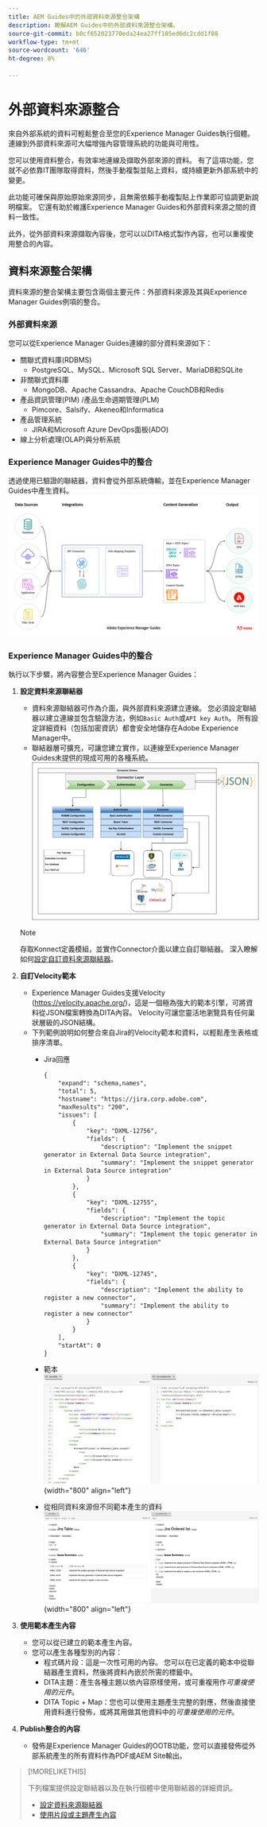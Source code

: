 ```yaml
---
title: AEM Guides中的外部資料來源整合架構
description: 瞭解AEM Guides中的外部資料來源整合架構。
source-git-commit: b0cf652023770eda24ea27ff105ed6dc2cdd1f08
workflow-type: tm+mt
source-wordcount: '646'
ht-degree: 0%

---
```


# 外部資料來源整合

來自外部系統的資料可輕鬆整合至您的Experience Manager Guides執行個體。 連線到外部資料來源可大幅增強內容管理系統的功能與可用性。


您可以使用資料整合，有效率地連線及擷取外部來源的資料。 有了這項功能，您就不必依靠IT團隊取得資料，然後手動複製並貼上資料，或持續更新外部系統中的變更。

此功能可確保與原始原始來源同步，且無需依賴手動複製貼上作業即可協調更新說明檔案。 它還有助於維護Experience Manager Guides和外部資料來源之間的資料一致性。

此外，從外部資料來源擷取內容後，您可以以DITA格式製作內容，也可以重複使用整合的內容。


## 資料來源整合架構

資料來源的整合架構主要包含兩個主要元件：外部資料來源及其與Experience Manager Guides例項的整合。

### 外部資料來源

您可以從Experience Manager Guides連線的部分資料來源如下：

- 關聯式資料庫(RDBMS)
   - PostgreSQL、MySQL、Microsoft SQL Server、MariaDB和SQLite
- 非關聯式資料庫
   - MongoDB、Apache Cassandra、Apache CouchDB和Redis
- 產品資訊管理(PIM) /產品生命週期管理(PLM)
   - Pimcore、Salsify、Akeneo和Informatica
- 產品管理系統
   - JIRA和Microsoft Azure DevOps面板(ADO)
- 線上分析處理(OLAP)與分析系統

### Experience Manager Guides中的整合



透過使用已驗證的聯結器，資料會從外部系統傳輸，並在Experience Manager Guides中產生資料。
![架構](assets/konnect-architecture.png)


### Experience Manager Guides中的整合

執行以下步驟，將內容整合至Experience Manager Guides：

1. **設定資料來源聯結器**
   - 資料來源聯結器可作為介面，與外部資料來源建立連線。 您必須設定聯結器以建立連線並包含驗證方法，例如`Basic Auth`或`API key Auth`。 所有設定詳細資料（包括加密資訊）都會安全地儲存在Adobe Experience Manager中。
   - 聯結器層可擴充，可讓您建立實作，以連線至Experience Manager Guides未提供的現成可用的各種系統。
     ![聯結器層](assets/data-source-connector-layer.jpg)
   >[!NOTE]
   >
   > 存取Konnect定義模組，並實作Connector介面以建立自訂聯結器。 深入瞭解如何[設定自訂資料來源聯結器](./conf-custom-data-source-connector.md)。

1. **自訂Velocity範本**

   - Experience Manager Guides支援Velocity (https://velocity.apache.org/)，這是一個極為強大的範本引擎，可將資料從JSON檔案轉換為DITA內容。 Velocity可讓您靈活地瀏覽具有任何巢狀層級的JSON結構。
   - 下列範例說明如何整合來自Jira的Velocity範本和資料，以輕鬆產生表格或排序清單。
      - Jira回應

        ```
        {
            "expand": "schema,names",
            "total": 5,
            "hostname": "https://jira.corp.adobe.com",
            "maxResults": "200",
            "issues": [
                {
                    "key": "DXML-12756",
                    "fields": {
                        "description": "Implement the snippet generator in External Data Source integration",
                        "summary": "Implement the snippet generator in External Data Source integration"
                    }
                },
                {
                    "key": "DXML-12755",
                    "fields": {
                        "description": "Implement the topic generator in External Data Source integration",
                        "summary": "Implement the topic generator in External Data Source integration"
                    }
                },
                {
                    "key": "DXML-12745",
                    "fields": {
                        "description": "Implement the ability to register a new connector",
                        "summary": "Implement the ability to register a new connector"
                    }
                }
            ],
            "startAt": 0
        }
        ```

      - 範本
        ![範本化引擎](assets/data-source-TemplatingEngine.png){width="800" align="left"}
      - 從相同資料來源但不同範本產生的資料
        ![已產生資料](assets/data-source-templates-topics.png){width="800" align="left"}

1. **使用範本產生內容**
   - 您可以從已建立的範本產生內容。
   - 您可以產生各種型別的內容：
      - 程式碼片段：這是一次性可用的內容。 您可以在已定義的範本中從聯結器產生資料，然後將資料內嵌於所需的標籤中。
      - DITA主題：產生各種主題以依內容原樣使用，或可重複用作&#x200B;*可重複使用的元件*。
      - DITA Topic + Map：您也可以使用主題產生完整的對應，然後直接使用資料進行發佈，或將其用做其他資料中的&#x200B;*可重複使用的元件*。


1. **Publish整合的內容**
   - 發佈是Experience Manager Guides的OOTB功能，您可以直接發佈從外部系統產生的所有資料作為PDF或AEM Site輸出。

>[!MORELIKETHIS]
>
> 下列檔案提供設定聯結器以及在執行個體中使用聯結器的詳細資訊。
> - [設定資料來源聯結器](../../../install-guide/conf-data-source-connector-tools.md)
> - [使用片段或主題產生內容](../../../user-guide/web-editor-content-snippet.md)